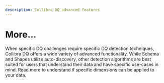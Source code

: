 ```yaml
---
description: Collibra DQ advanced features
---
```


# More...

When specific DQ challenges require specific DQ detection techniques, Collibra DQ offers a wide variety of advanced functionality.  While Schema and Shapes utilize auto-discovery, other detection algorithms are best suited for users that understand their data and have specific use-cases in mind.  Read more to understand if specific dimensions can be applied to your data.

